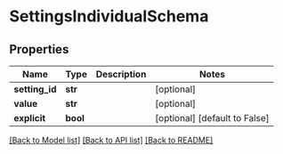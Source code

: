 # SettingsIndividualSchema

## Properties
Name | Type | Description | Notes
------------ | ------------- | ------------- | -------------
**setting_id** | **str** |  | [optional] 
**value** | **str** |  | [optional] 
**explicit** | **bool** |  | [optional] [default to False]

[[Back to Model list]](../README.md#documentation-for-models) [[Back to API list]](../README.md#documentation-for-api-endpoints) [[Back to README]](../README.md)

